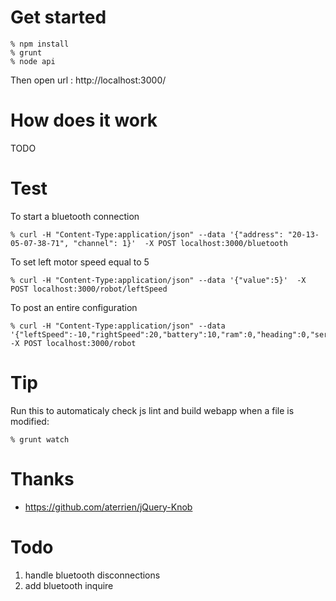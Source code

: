 # Get started

    % npm install
    % grunt
    % node api

Then open url :
    http://localhost:3000/

# How does it work

TODO

# Test

To start a bluetooth connection

    % curl -H "Content-Type:application/json" --data '{"address": "20-13-05-07-38-71", "channel": 1}'  -X POST localhost:3000/bluetooth

To set left motor speed equal to 5

    % curl -H "Content-Type:application/json" --data '{"value":5}'  -X POST localhost:3000/robot/leftSpeed

To post an entire configuration

    % curl -H "Content-Type:application/json" --data '{"leftSpeed":-10,"rightSpeed":20,"battery":10,"ram":0,"heading":0,"servoPos":0,"distance":32}'  -X POST localhost:3000/robot

# Tip

Run this to automaticaly check js lint and build webapp when a file is modified:

    % grunt watch

# Thanks

* https://github.com/aterrien/jQuery-Knob

# Todo

1. handle bluetooth disconnections
2. add bluetooth inquire